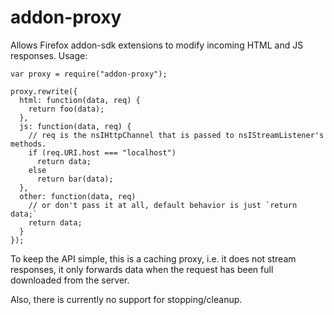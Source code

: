# addon-proxy

Allows Firefox addon-sdk extensions to modify incoming HTML and JS responses. Usage:

    var proxy = require("addon-proxy");
    
    proxy.rewrite({
      html: function(data, req) {
        return foo(data);
      },
      js: function(data, req) {
        // req is the nsIHttpChannel that is passed to nsIStreamListener's methods.
        if (req.URI.host === "localhost")
          return data;
        else
          return bar(data);
      },
      other: function(data, req)
        // or don't pass it at all, default behavior is just `return data;`
        return data;
      }
    });

To keep the API simple, this is a caching proxy, i.e. it does not stream responses,
it only forwards data when the request has been full downloaded from the server.

Also, there is currently no support for stopping/cleanup.
